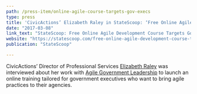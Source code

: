 ```yaml
---
path: /press-item/online-agile-course-targets-gov-execs
type: press
title: 'CivicActions’ Elizabeth Raley in StateScoop: ‘Free Online Agile Development Course Targets Government Executives’'
date: "2017-03-08"
link_text: "StateScoop: Free Online Agile Development Course Targets Government Executives"
website: "https://statescoop.com/free-online-agile-development-course-targets-government-executives"
publication: "StateScoop"

---
```


CivicActions’ Director of Professional Services [Elizabeth Raley](https://civicactions.com/team/elizabeth-raley) was interviewed about her work with [Agile Government Leadership](https://www.agilegovleaders.org/) to launch an online training tailored for government executives who want to bring agile practices to their agencies.
